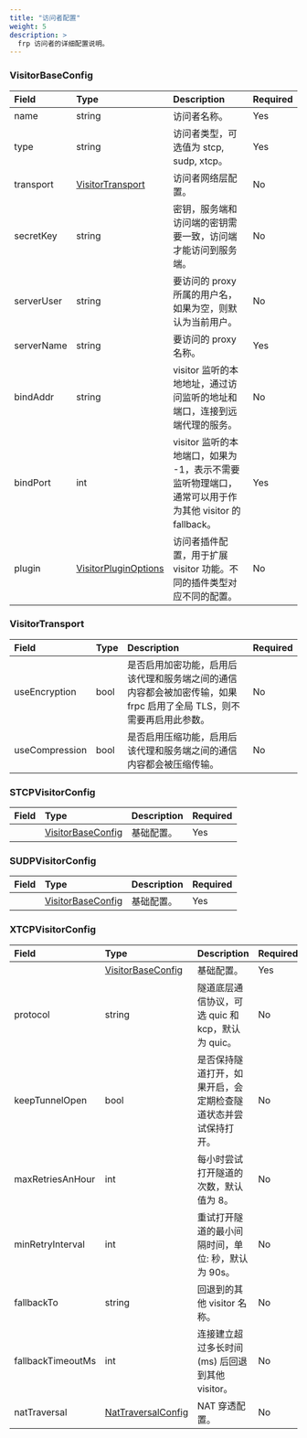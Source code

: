 ```yaml
---
title: "访问者配置"
weight: 5
description: >
  frp 访问者的详细配置说明。
---
```


### VisitorBaseConfig

| Field | Type | Description | Required |
| :--- | :--- | :--- | :--- |
| name | string | 访问者名称。 | Yes |
| type | string | 访问者类型，可选值为 stcp, sudp, xtcp。 | Yes |
| transport | [VisitorTransport](#visitortransport) | 访问者网络层配置。 | No |
| secretKey | string | 密钥，服务端和访问端的密钥需要一致，访问端才能访问到服务端。 | No |
| serverUser | string | 要访问的 proxy 所属的用户名，如果为空，则默认为当前用户。 | No |
| serverName | string | 要访问的 proxy 名称。 | Yes |
| bindAddr | string | visitor 监听的本地地址，通过访问监听的地址和端口，连接到远端代理的服务。 | No |
| bindPort | int | visitor 监听的本地端口，如果为 -1，表示不需要监听物理端口，通常可以用于作为其他 visitor 的 fallback。 | Yes |
| plugin | [VisitorPluginOptions](../visitor-plugin) | 访问者插件配置，用于扩展 visitor 功能。不同的插件类型对应不同的配置。 | No |

### VisitorTransport

| Field | Type | Description | Required |
| :--- | :--- | :--- | :--- |
| useEncryption | bool | 是否启用加密功能，启用后该代理和服务端之间的通信内容都会被加密传输，如果 frpc 启用了全局 TLS，则不需要再启用此参数。 | No |
| useCompression | bool | 是否启用压缩功能，启用后该代理和服务端之间的通信内容都会被压缩传输。 | No |

### STCPVisitorConfig

| Field | Type | Description | Required |
| :--- | :--- | :--- | :--- |
| | [VisitorBaseConfig](#visitorbaseconfig) | 基础配置。 | Yes |

### SUDPVisitorConfig

| Field | Type | Description | Required |
| :--- | :--- | :--- | :--- |
| | [VisitorBaseConfig](#visitorbaseconfig) | 基础配置。 | Yes |

### XTCPVisitorConfig

| Field | Type | Description | Required |
| :--- | :--- | :--- | :--- |
| | [VisitorBaseConfig](#visitorbaseconfig) | 基础配置。 | Yes |
| protocol | string | 隧道底层通信协议，可选 quic 和 kcp，默认为 quic。 | No |
| keepTunnelOpen | bool | 是否保持隧道打开，如果开启，会定期检查隧道状态并尝试保持打开。 | No |
| maxRetriesAnHour | int | 每小时尝试打开隧道的次数，默认值为 8。 | No |
| minRetryInterval | int | 重试打开隧道的最小间隔时间，单位: 秒，默认为 90s。 | No |
| fallbackTo | string | 回退到的其他 visitor 名称。 | No |
| fallbackTimeoutMs | int | 连接建立超过多长时间(ms) 后回退到其他 visitor。 | No |
| natTraversal | [NatTraversalConfig](../common#nattraversalconfig) | NAT 穿透配置。 | No |
